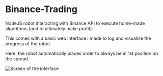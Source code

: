 # Binance-Trading

NodeJS robot interacting with Binance API to execute home-made algorithms (and to ultimately make profit).

This comes with a basic web interface i made to log and visualize the progress of the robot.

Here, the robot automatically places order to always be in 1st position on the spread. 

![Screen of the interface](https://image.noelshack.com/fichiers/2018/20/3/1526460358-fdfd.png "Screen of the interface")
